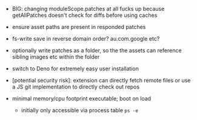 - BIG: changing moduleScope.patches at all fucks up because getAllPatches doesn't check for diffs before using caches

- ensure asset paths are present in responded patches

- fs-write save in reverse domain order? au.com.google etc?

- optionally write patches as a folder, so the the assets can reference sibling images etc within the folder

- switch to Deno for extremely easy user installation

- [potential security risk]: extension can directly fetch remote files or use a JS git implementation to directly check out repos

- minimal memory/cpu footprint executable; boot on load
	- initially only accessible via process table `ps -e`